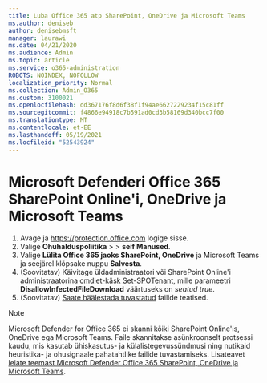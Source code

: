 ```yaml
---
title: Luba Office 365 atp SharePoint, OneDrive ja Microsoft Teams
ms.author: deniseb
author: denisebmsft
manager: laurawi
ms.date: 04/21/2020
ms.audience: Admin
ms.topic: article
ms.service: o365-administration
ROBOTS: NOINDEX, NOFOLLOW
localization_priority: Normal
ms.collection: Admin_O365
ms.custom: 3100021
ms.openlocfilehash: dd367176f8d6f38f1f94ae6627229234f15c81ff
ms.sourcegitcommit: f4866e94918c7b591ad0cd3b58169d340bcc7f00
ms.translationtype: MT
ms.contentlocale: et-EE
ms.lasthandoff: 05/19/2021
ms.locfileid: "52543924"
---
```

# <a name="enable-microsoft-defender-for-office-365-for-sharepoint-online-onedrive-and-microsoft-teams"></a>Microsoft Defenderi Office 365 SharePoint Online'i, OneDrive ja Microsoft Teams

1. Avage ja https://protection.office.com logige sisse.
2. Valige **Ohuhalduspoliitika**  >    >  **seif Manused**.
3. Valige **Lülita Office 365 jaoks SharePoint, OneDrive** ja Microsoft Teams ja seejärel klõpsake nuppu **Salvesta**.
4. (Soovitatav) Käivitage üldadministraatori või SharePoint Online'i administraatorina [cmdlet-käsk Set-SPOTenant,](/powershell/module/sharepoint-online/Set-SPOTenant?view=sharepoint-ps) mille parameetri **DisallowInfectedFileDownload** väärtuseks on *seatud true*.
5. (Soovitatav) [Saate häälestada tuvastatud](/microsoft-365/security/office-365-security/turn-on-atp-for-spo-odb-and-teams#set-up-alerts-for-detected-files) failide teatised.

> [!NOTE]
> Microsoft Defender for Office 365 ei skanni kõiki SharePoint Online'is, OneDrive ega Microsoft Teams. Faile skannitakse asünkroonselt protsessi kaudu, mis kasutab ühiskasutus- ja külalistegevussündmusi ning nutikaid heuristika- ja ohusignaale pahatahtlike failide tuvastamiseks. Lisateavet [leiate teemast Microsoft Defender Office 365 SharePoint, OneDrive ja Microsoft Teams](/microsoft-365/security/office-365-security/atp-for-spo-odb-and-teams).